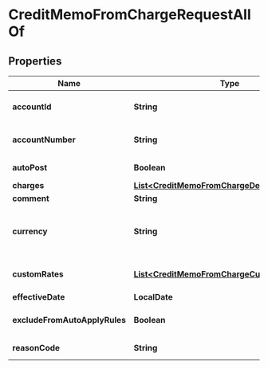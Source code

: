 

# CreditMemoFromChargeRequestAllOf


## Properties

| Name | Type | Description | Notes |
|------------ | ------------- | ------------- | -------------|
|**accountId** | **String** | The ID of the account associated with the credit memo.  **Note**: When creating credit memos from product rate plan charges, you must specify &#x60;accountNumber&#x60;, &#x60;accountId&#x60;, or both in the request body. If both fields are specified, they must correspond to the same account.  |  [optional] |
|**accountNumber** | **String** | The number of the customer account associated with the credit memo.  **Note**: When creating credit memos from product rate plan charges, you must specify &#x60;accountNumber&#x60;, &#x60;accountId&#x60;, or both in the request body. If both fields are specified, they must correspond to the same account.  |  [optional] |
|**autoPost** | **Boolean** | Whether to automatically post the credit memo after it is created.   Setting this field to &#x60;true&#x60;, you do not need to separately call the [Post a credit memo](https://developer.zuora.com/api-references/api/operation/PUT_PostCreditMemo) operation to post the credit memo.  |  [optional] |
|**charges** | [**List&lt;CreditMemoFromChargeDetailType&gt;**](CreditMemoFromChargeDetailType.md) | Container for product rate plan charges. The maximum number of items is 1,000.  |  [optional] |
|**comment** | **String** | Comments about the credit memo.  |  [optional] |
|**currency** | **String** | The code of a currency as defined in Billing Settings through the Zuora UI.  If you do not specify a currency during credit memo creation, the default account currency is applied. The currency that you specify in the request must be configured and activated in Billing Settings. **Note**: This field is available only if you have the &lt;a href&#x3D;\&quot;https://knowledgecenter.zuora.com/Zuora_Billing/Bill_your_customers/Flexible_Billing/Multiple_Currencies\&quot; target&#x3D;\&quot;_blank\&quot;&gt;Multiple Currencies&lt;/a&gt; feature enabled.  |  [optional] |
|**customRates** | [**List&lt;CreditMemoFromChargeCustomRatesType&gt;**](CreditMemoFromChargeCustomRatesType.md) | It contains Home currency and Reporting currency custom rates currencies. The maximum number of items is 2 (you can pass the Home currency item or Reporting currency item or both).  **Note**: The API custom rate feature is permission controlled.  |  [optional] |
|**effectiveDate** | **LocalDate** | The date when the credit memo takes effect.  |  [optional] |
|**excludeFromAutoApplyRules** | **Boolean** | Whether the credit memo is excluded from the rule of automatically applying unapplied credit memos to invoices and debit memos during payment runs. If you set this field to &#x60;true&#x60;, a payment run does not pick up this credit memo or apply it to other invoices or debit memos.  |  [optional] |
|**reasonCode** | **String** | A code identifying the reason for the transaction. The value must be an existing reason code or empty. If you do not specify a value, Zuora uses the default reason code.  |  [optional] |



